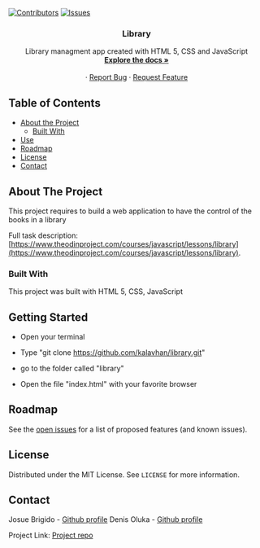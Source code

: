 [![Contributors][contributors-shield]][contributors-url]
[![Issues][issues-shield]][issues-url]
<br />
<p align="center">
 
  <h3 align="center">Library</h3>
  <p align="center">
    Library managment app created with HTML 5, CSS and JavaScript
    <br />
    <a href="https://github.com/kalavhan/library/"><strong>Explore the docs »</strong></a>
    <br />
    <br />
    ·
    <a href="https://github.com/kalavhan/library/issues">Report Bug</a>
    ·
    <a href="https://github.com/kalavhan/library/issues">Request Feature</a>
  </p>
</p>


<!-- TABLE OF CONTENTS -->
## Table of Contents

* [About the Project](#about-the-project)
  * [Built With](#built-with)
* [Use](#use)
* [Roadmap](#roadmap)
* [License](#license)
* [Contact](#contact)



<!-- ABOUT THE PROJECT -->
## About The Project

This project requires to build a web application to have the control of the books in a library

Full task description: [https://www.theodinproject.com/courses/javascript/lessons/library](https://www.theodinproject.com/courses/javascript/lessons/library).

### Built With

This project was built with HTML 5, CSS, JavaScript


## Getting Started

- Open your terminal

- Type "git clone https://github.com/kalavhan/library.git"

- go to the folder called "library"

- Open the file "index.html" with your favorite browser


<!-- ROADMAP -->
## Roadmap

See the [open issues](https://github.com/kalavhan/library/issues) for a list of proposed features (and known issues).


<!-- LICENSE -->
## License

Distributed under the MIT License. See `LICENSE` for more information.

<!-- CONTACT -->
## Contact
Josue Brigido - [Github profile](https://github.com/kalavhan)
Denis Oluka - [Github profile](https://github.com/OlukaDenis)

Project Link: [Project repo](https://github.com/kalavhan/library/)

<!-- MARKDOWN LINKS & IMAGES -->
<!-- https://www.markdownguide.org/basic-syntax/#reference-style-links -->
[contributors-shield]: https://img.shields.io/badge/Contributors-2-%2300ff00
[contributors-url]: https://github.com/kalavhan/library/graphs/contributors
[issues-shield]: https://img.shields.io/badge/issues-0-%2300ff00
[issues-url]: https://github.com/kalavhan/library/issues/
